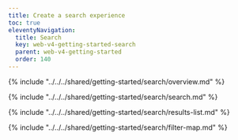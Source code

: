 ```yaml
---
title: Create a search experience
toc: true
eleventyNavigation:
  title: Search
  key: web-v4-getting-started-search
  parent: web-v4-getting-started
  order: 140
---
```


<!-- Overview -->
{% include "../../../shared/getting-started/search/overview.md" %}

<!-- Search -->
{% include "../../../shared/getting-started/search/search.md" %}

<!-- Results list -->
{% include "../../../shared/getting-started/search/results-list.md" %}

<!-- Filter map -->
{% include "../../../shared/getting-started/search/filter-map.md" %}

